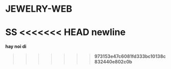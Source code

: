 # JEWELRY-WEB
<b>SS<b>
<<<<<<< HEAD
newline
=======
hay noi di
>>>>>>> 973153e47c6081fd333bc10138c832440e802c0b
